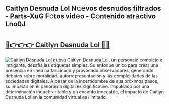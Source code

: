 ## Caitlyn Desnuda Lol N𝚞𝚎vos desn𝚞dos filtr𝚊dos - Parts-XuG F𝚘tos vid𝚎o - C𝚘ntenido atr𝚊ctivo Lno0J

# <h2><a href="http://mbbbqj.tromn.icu/?c=Caitlyn+Desnuda+Lol">🔗👉👉👉 Caitlyn Desnuda Lol 🔗🔗</a></h2>

[![Caitlyn Desnuda Lol nuevo](https://i.imgur.com/pEAQMta.gif)](http://mbbbqj.tromn.icu/?c=Caitlyn+Desnuda+Lol)
Caitlyn Desnuda Lol, un personaje complejo e intrigante, desafía las etiquetas simples. Su enfoque único para crear una presencia en línea ha fascinado y provocado observadores, generando debates sobre moralidad, autorrepresentación y las complejidades de las sociedades digitales. A pesar de la incertidumbre de sus próximos pasos, su impacto en el panorama digital es significativo. Impulsado por una determinación inquebrantable y un encanto innegable, el impacto de Caitlyn Desnuda Lol en la comunidad virtual es ilimitado.
